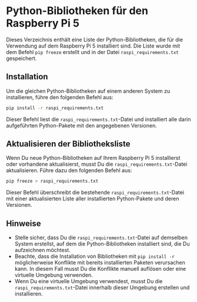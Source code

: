 # Python-Bibliotheken für den Raspberry Pi 5

Dieses Verzeichnis enthält eine Liste der Python-Bibliotheken, die für die Verwendung auf dem Raspberry Pi 5 installiert sind. Die Liste wurde mit dem Befehl `pip freeze` erstellt und in der Datei `raspi_requirements.txt` gespeichert.

## Installation

Um die gleichen Python-Bibliotheken auf einem anderen System zu installieren, führe den folgenden Befehl aus:

```bash
pip install -r raspi_requirements.txt
```

Dieser Befehl liest die `raspi_requirements.txt`-Datei und installiert alle darin aufgeführten Python-Pakete mit den angegebenen Versionen.

## Aktualisieren der Bibliotheksliste

Wenn Du neue Python-Bibliotheken auf Ihrem Raspberry Pi 5 installierst oder vorhandene aktualisierst, musst Du die `raspi_requirements.txt`-Datei aktualisieren. Führe dazu den folgenden Befehl aus:

```bash
pip freeze > raspi_requirements.txt
```

Dieser Befehl überschreibt die bestehende `raspi_requirements.txt`-Datei mit einer aktualisierten Liste aller installierten Python-Pakete und deren Versionen.

## Hinweise

- Stelle sicher, dass Du die `raspi_requirements.txt`-Datei auf demselben System erstellst, auf dem die Python-Bibliotheken installiert sind, die Du aufzeichnen möchtest.
- Beachte, dass die Installation von Bibliotheken mit `pip install -r` möglicherweise Konflikte mit bereits installierten Paketen verursachen kann. In diesem Fall musst Du die Konflikte manuell auflösen oder eine virtuelle Umgebung verwenden.
- Wenn Du eine virtuelle Umgebung verwendest, musst Du die `raspi_requirements.txt`-Datei innerhalb dieser Umgebung erstellen und installieren.
